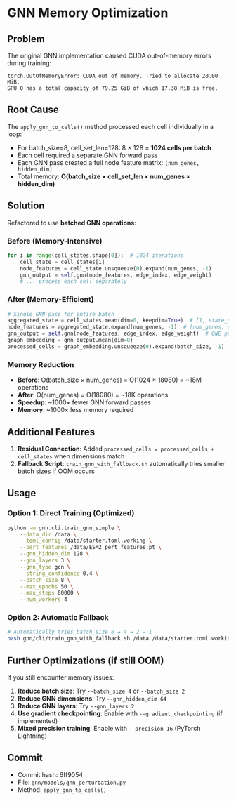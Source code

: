 # GNN Memory Optimization

## Problem
The original GNN implementation caused CUDA out-of-memory errors during training:
```
torch.OutOfMemoryError: CUDA out of memory. Tried to allocate 20.00 MiB.
GPU 0 has a total capacity of 79.25 GiB of which 17.38 MiB is free.
```

## Root Cause
The `apply_gnn_to_cells()` method processed each cell individually in a loop:
- For batch_size=8, cell_set_len=128: 8 × 128 = **1024 cells per batch**
- Each cell required a separate GNN forward pass
- Each GNN pass created a full node feature matrix: `[num_genes, hidden_dim]`
- Total memory: **O(batch_size × cell_set_len × num_genes × hidden_dim)**

## Solution
Refactored to use **batched GNN operations**:

### Before (Memory-Intensive)
```python
for i in range(cell_states.shape[0]):  # 1024 iterations
    cell_state = cell_states[i]
    node_features = cell_state.unsqueeze(0).expand(num_genes, -1)
    gnn_output = self.gnn(node_features, edge_index, edge_weight)
    # ... process each cell separately
```

### After (Memory-Efficient)
```python
# Single GNN pass for entire batch
aggregated_state = cell_states.mean(dim=0, keepdim=True)  # [1, state_dim]
node_features = aggregated_state.expand(num_genes, -1)  # [num_genes, state_dim]
gnn_output = self.gnn(node_features, edge_index, edge_weight)  # ONE pass
graph_embedding = gnn_output.mean(dim=0)
processed_cells = graph_embedding.unsqueeze(0).expand(batch_size, -1)
```

### Memory Reduction
- **Before**: O(batch_size × num_genes) = O(1024 × 18080) = ~18M operations
- **After**: O(num_genes) = O(18080) = ~18K operations
- **Speedup**: ~1000× fewer GNN forward passes
- **Memory**: ~1000× less memory required

## Additional Features
1. **Residual Connection**: Added `processed_cells = processed_cells + cell_states` when dimensions match
2. **Fallback Script**: `train_gnn_with_fallback.sh` automatically tries smaller batch sizes if OOM occurs

## Usage

### Option 1: Direct Training (Optimized)
```bash
python -m gnn.cli.train_gnn_simple \
    --data_dir /data \
    --toml_config /data/starter.toml.working \
    --pert_features /data/ESM2_pert_features.pt \
    --gnn_hidden_dim 128 \
    --gnn_layers 3 \
    --gnn_type gcn \
    --string_confidence 0.4 \
    --batch_size 8 \
    --max_epochs 50 \
    --max_steps 80000 \
    --num_workers 4
```

### Option 2: Automatic Fallback
```bash
# Automatically tries batch_size 8 → 4 → 2 → 1
bash gnn/cli/train_gnn_with_fallback.sh /data /data/starter.toml.working /data/ESM2_pert_features.pt
```

## Further Optimizations (if still OOM)
If you still encounter memory issues:

1. **Reduce batch size**: Try `--batch_size 4` or `--batch_size 2`
2. **Reduce GNN dimensions**: Try `--gnn_hidden_dim 64`
3. **Reduce GNN layers**: Try `--gnn_layers 2`
4. **Use gradient checkpointing**: Enable with `--gradient_checkpointing` (if implemented)
5. **Mixed precision training**: Enable with `--precision 16` (PyTorch Lightning)

## Commit
- Commit hash: 6ff9054
- File: `gnn/models/gnn_perturbation.py`
- Method: `apply_gnn_to_cells()`
